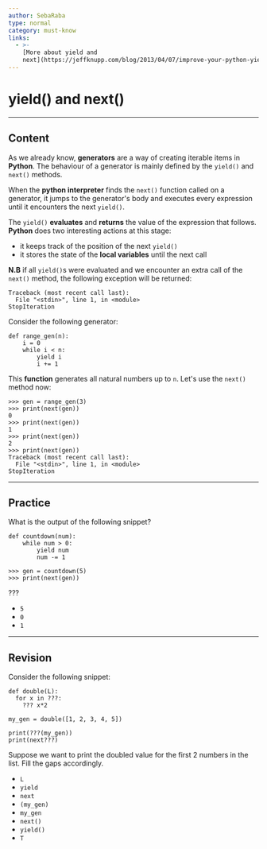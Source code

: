 ```yaml
---
author: SebaRaba
type: normal
category: must-know
links:
  - >-
    [More about yield and
    next](https://jeffknupp.com/blog/2013/04/07/improve-your-python-yield-and-generators-explained/){website}
---
```


# yield() and next()


---

## Content

As we already know, **generators** are a way of creating iterable items in **Python**. The behaviour of a generator is mainly defined by the `yield()` and `next()` methods.

When the **python interpreter** finds the `next()` function called on a generator, it jumps to the generator's body and executes every expression until it encounters the next `yield()`.

The `yield()` **evaluates** and **returns** the value of the expression that follows. **Python** does two interesting actions at this stage:

- it keeps track of the position of the next `yield()`
- it stores the state of the **local variables** until the next call

**N.B** if all `yield()`s were evaluated and we encounter an extra call of the `next()` method, the following exception will be returned:

```plain-text
Traceback (most recent call last):
  File "<stdin>", line 1, in <module>
StopIteration
```

Consider the following generator:

```plain-text
def range_gen(n):
    i = 0
    while i < n:
        yield i
        i += 1
```

This **function** generates all natural numbers up to `n`. Let's use the `next()` method now:

```plain-text
>>> gen = range_gen(3)
>>> print(next(gen))
0
>>> print(next(gen))
1
>>> print(next(gen))
2
>>> print(next(gen))
Traceback (most recent call last):
  File "<stdin>", line 1, in <module>
StopIteration
```


---

## Practice

What is the output of the following snippet?

```plain-text
def countdown(num):
    while num > 0:
        yield num
        num -= 1

>>> gen = countdown(5)
>>> print(next(gen))

```

???

- `5`
- `0`
- `1`


---

## Revision

Consider the following snippet:

```plain-text
def double(L):
  for x in ???:
    ??? x*2

my_gen = double([1, 2, 3, 4, 5])

print(???(my_gen))
print(next???)
```

Suppose we want to print the doubled value for the first 2 numbers in the list. Fill the gaps accordingly.

- `L`
- `yield`
- `next`
- `(my_gen)`
- `my_gen`
- `next()`
- `yield()`
- `T`
 
